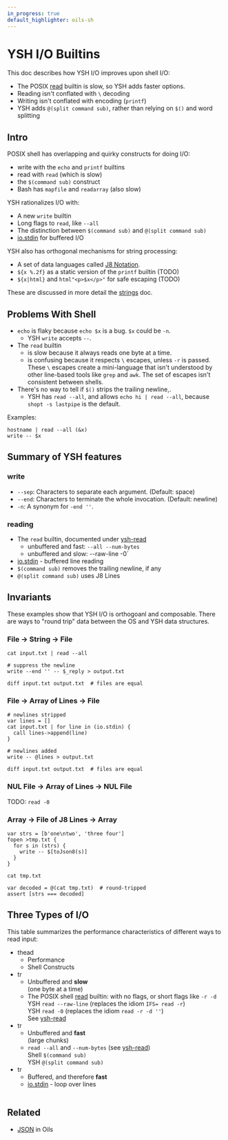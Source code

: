 ```yaml
---
in_progress: true
default_highlighter: oils-sh
---
```


YSH I/O Builtins
================

This doc describes how YSH I/O improves upon shell I/O:

- The POSIX [read][] builtin is slow, so YSH adds faster options.
- Reading isn't conflated with `\` decoding
- Writing isn't conflated with encoding (`printf`)
- YSH adds `@(split command sub)`, rather than relying on `$()` and word
  splitting

<!--
TODO:

- bar-g:
  - reading from io.stdin twice in a row produces unexpected results
- buffered version of read -0: io.stdin0?  or io.stdinLines vs io.stdin0?
- read --netstr
- Encoding and Decoding
  - Note that @() is J8 Lines, which is different than JSON lines!
  - JSON lines idiom?

- should run all this code, like ysh-tour.md
-->

<div id="toc">
</div>

## Intro

POSIX shell has overlapping and quirky constructs for doing I/O:

- write with the `echo` and `printf` builtins
- read with `read` (which is slow)
- the `$(command sub)` construct
- Bash has `mapfile` and `readarray` (also slow)

YSH rationalizes I/O with:

- A new `write` builtin
- Long flags to `read`, like `--all`
- The distinction between `$(command sub)` and `@(split command sub)`
- [io.stdin][] for buffered I/O

YSH also has orthogonal mechanisms for string processing:

- A set of data languages called [J8 Notation](j8-notation.html).
- `${x %.2f}` as a static version of the `printf` builtin (TODO)
- `${x|html}` and `html"<p>$x</p>"` for safe escaping (TODO)

These are discussed in more detail the [strings](strings.html) doc.

[io.stdin]: ref/chap-type-method.html#stdin

## Problems With Shell

- `echo` is flaky because `echo $x` is a bug.  `$x` could be `-n`.
  - YSH `write` accepts `--`.
- The `read` builtin
  - is slow because it always reads one byte at a time.
  - is confusing because it respects `\` escapes, unless `-r` is passed.
    These `\` escapes create a mini-language that isn't understood by other
    line-based tools like `grep` and `awk`.  The set of escapes isn't
    consistent between shells.
- There's no way to tell if `$()` strips the trailing newline,.
  - YSH has `read --all`, and allows `echo hi | read --all`, because `shopt -s
    lastpipe` is the default.

Examples:

    hostname | read --all (&x)
    write -- $x

## Summary of YSH features

### write

- `--sep`: Characters to separate each argument.  (Default: space)
- `--end`: Characters to terminate the whole invocation.  (Default: newline)
- `-n`: A synonym for `-end ''`.

### reading

- The `read` builtin, documented under [ysh-read][]
  - unbuffered and fast: `--all --num-bytes`
  - unbuffered and slow: --raw-line -0`
- [io.stdin][] - buffered line reading
- `$(command sub)` removes the trailing newline, if any
- `@(split command sub)` uses J8 Lines

[ysh-read]: ref/chap-builtin-cmd.html#ysh-read

## Invariants

These examples show that YSH I/O is orthogoanl and composable.  There are ways
to "round trip" data between the OS and YSH data structures.

### File -> String -> File

    cat input.txt | read --all

    # suppress the newline
    write --end '' -- $_reply > output.txt

    diff input.txt output.txt  # files are equal

### File -> Array of Lines -> File

    # newlines stripped
    var lines = []
    cat input.txt | for line in (io.stdin) {
      call lines->append(line)
    }

    # newlines added
    write -- @lines > output.txt

    diff input.txt output.txt  # files are equal

### NUL File -> Array of Lines -> NUL File

TODO: `read -0`

### Array -> File of J8 Lines -> Array

    var strs = [b'one\ntwo', 'three four']
    fopen >tmp.txt {
      for s in (strs) {
        write -- $[toJson8(s)]
      }
    }

    cat tmp.txt

    var decoded = @(cat tmp.txt)  # round-tripped
    assert [strs === decoded]

## Three Types of I/O

This table summarizes the performance characteristics of different ways to read
input:

<style>
table {
  margin-left: 2em;
  background-color: #eee;
}
table code {
  color: green;
}
thead {
  background-color: white;
}
td {
  vertical-align: top;
}
</style>

<table cellpadding="10" cellspacing="5">

- thead
  - Performance
  - Shell Constructs
- tr
  - Unbuffered and **slow** <br/>
    (one byte at a time)
  - The POSIX shell [read][] builtin: with no flags, or short flags like `-r
    -d`<br/>
    YSH `read --raw-line` (replaces the idiom `IFS= read -r`) <br/>
    YSH `read -0` (replaces the idiom `read -r -d ''`) <br/>
    See [ysh-read][] <br/>
- tr
  - Unbuffered and **fast** <br/>
    (large chunks)
  - `read --all` and `--num-bytes` (see [ysh-read][]) <br/>
     Shell `$(command sub)` <br/>
     YSH `@(split command sub)` <br/>
- tr
  - Buffered, and therefore **fast**
  - [io.stdin][] - loop over lines

</table>

[read]: ref/chap-builtin-cmd.html#read

<!--
That is, the POSIX flags to `read` issue many `read(0, 1)` calls.  YSH provides
replacements.
-->

## Related

- [JSON](json.html) in Oils
